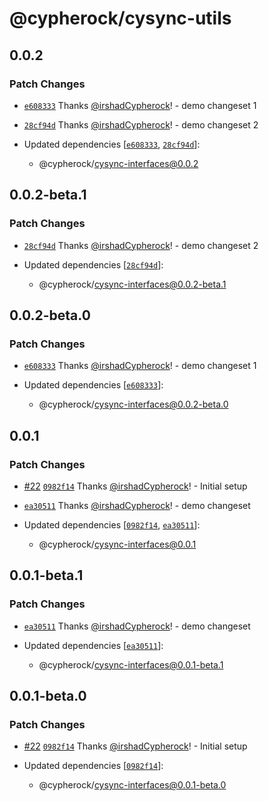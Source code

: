 # @cypherock/cysync-utils

## 0.0.2

### Patch Changes

- [`e608333`](https://github.com/Cypherock/cypherock-cysync/commit/e608333608c9a8de7edcbf8c08215b9bcdf1707f) Thanks [@irshadCypherock](https://github.com/irshadCypherock)! - demo changeset 1

- [`28cf94d`](https://github.com/Cypherock/cypherock-cysync/commit/28cf94d61336c213c1c68f536547df9f57f407b2) Thanks [@irshadCypherock](https://github.com/irshadCypherock)! - demo changeset 2

- Updated dependencies [[`e608333`](https://github.com/Cypherock/cypherock-cysync/commit/e608333608c9a8de7edcbf8c08215b9bcdf1707f), [`28cf94d`](https://github.com/Cypherock/cypherock-cysync/commit/28cf94d61336c213c1c68f536547df9f57f407b2)]:
  - @cypherock/cysync-interfaces@0.0.2

## 0.0.2-beta.1

### Patch Changes

- [`28cf94d`](https://github.com/Cypherock/cypherock-cysync/commit/28cf94d61336c213c1c68f536547df9f57f407b2) Thanks [@irshadCypherock](https://github.com/irshadCypherock)! - demo changeset 2

- Updated dependencies [[`28cf94d`](https://github.com/Cypherock/cypherock-cysync/commit/28cf94d61336c213c1c68f536547df9f57f407b2)]:
  - @cypherock/cysync-interfaces@0.0.2-beta.1

## 0.0.2-beta.0

### Patch Changes

- [`e608333`](https://github.com/Cypherock/cypherock-cysync/commit/e608333608c9a8de7edcbf8c08215b9bcdf1707f) Thanks [@irshadCypherock](https://github.com/irshadCypherock)! - demo changeset 1

- Updated dependencies [[`e608333`](https://github.com/Cypherock/cypherock-cysync/commit/e608333608c9a8de7edcbf8c08215b9bcdf1707f)]:
  - @cypherock/cysync-interfaces@0.0.2-beta.0

## 0.0.1

### Patch Changes

- [#22](https://github.com/Cypherock/cypherock-cysync/pull/22) [`0982f14`](https://github.com/Cypherock/cypherock-cysync/commit/0982f143cd7ce397effcf2c5ac5870b7eaade258) Thanks [@irshadCypherock](https://github.com/irshadCypherock)! - Initial setup

- [`ea30511`](https://github.com/Cypherock/cypherock-cysync/commit/ea305117f1481fd8bb22923ed08e490d5e03a2ff) Thanks [@irshadCypherock](https://github.com/irshadCypherock)! - demo changeset

- Updated dependencies [[`0982f14`](https://github.com/Cypherock/cypherock-cysync/commit/0982f143cd7ce397effcf2c5ac5870b7eaade258), [`ea30511`](https://github.com/Cypherock/cypherock-cysync/commit/ea305117f1481fd8bb22923ed08e490d5e03a2ff)]:
  - @cypherock/cysync-interfaces@0.0.1

## 0.0.1-beta.1

### Patch Changes

- [`ea30511`](https://github.com/Cypherock/cypherock-cysync/commit/ea305117f1481fd8bb22923ed08e490d5e03a2ff) Thanks [@irshadCypherock](https://github.com/irshadCypherock)! - demo changeset

- Updated dependencies [[`ea30511`](https://github.com/Cypherock/cypherock-cysync/commit/ea305117f1481fd8bb22923ed08e490d5e03a2ff)]:
  - @cypherock/cysync-interfaces@0.0.1-beta.1

## 0.0.1-beta.0

### Patch Changes

- [#22](https://github.com/Cypherock/cypherock-cysync/pull/22) [`0982f14`](https://github.com/Cypherock/cypherock-cysync/commit/0982f143cd7ce397effcf2c5ac5870b7eaade258) Thanks [@irshadCypherock](https://github.com/irshadCypherock)! - Initial setup

- Updated dependencies [[`0982f14`](https://github.com/Cypherock/cypherock-cysync/commit/0982f143cd7ce397effcf2c5ac5870b7eaade258)]:
  - @cypherock/cysync-interfaces@0.0.1-beta.0
